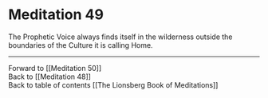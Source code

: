 # Meditation 49

The Prophetic Voice always finds itself in the wilderness outside the boundaries of the Culture it is calling Home. 

___

Forward to [[Meditation 50]]  
Back to [[Meditation 48]]  
Back to table of contents [[The Lionsberg Book of Meditations]]  